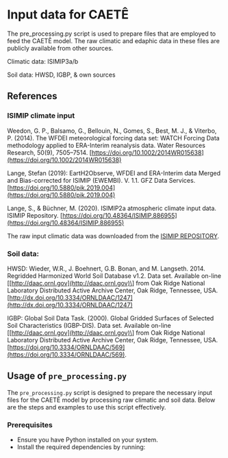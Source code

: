 # Input data for CAETÊ

The pre_processing.py script is used to prepare files that are employed to feed the CAETÊ model.
The raw climatic and edaphic data in these files are publicly available from other sources.

Climatic data: ISIMIP3a/b

Soil data: HWSD, IGBP, & own sources

## References

### ISIMIP climate input

Weedon, G. P., Balsamo, G., Bellouin, N., Gomes, S., Best, M. J., & Viterbo, P. (2014). The WFDEI meteorological forcing data set: WATCH Forcing Data methodology applied to ERA-Interim reanalysis data. Water Resources Research, 50(9), 7505–7514. [https://doi.org/10.1002/2014WR015638](https://doi.org/10.1002/2014WR015638)

Lange, Stefan (2019): EartH2Observe, WFDEI and ERA-Interim data Merged and Bias-corrected for ISIMIP (EWEMBI). V. 1.1. GFZ Data Services. [https://doi.org/10.5880/pik.2019.004](https://doi.org/10.5880/pik.2019.004)

Lange, S., & Büchner, M. (2020). ISIMIP2a atmospheric climate input data. ISIMIP Repository. [https://doi.org/10.48364/ISIMIP.886955](https://doi.org/10.48364/ISIMIP.886955)


The raw input climatic data was downloaded from the [ISIMIP REPOSITORY](https://www.isimip.org/outputdata/isimip-repository/).

### Soil data:

HWSD:
Wieder, W.R., J. Boehnert, G.B. Bonan, and M. Langseth. 2014. Regridded Harmonized World Soil Database v1.2. Data set. Available on-line \[[http://daac.ornl.gov](http://daac.ornl.gov)\] from Oak Ridge National Laboratory Distributed Active Archive Center, Oak Ridge, Tennessee, USA. [http://dx.doi.org/10.3334/ORNLDAAC/1247](http://dx.doi.org/10.3334/ORNLDAAC/1247)

IGBP: Global Soil Data Task. (2000). Global Gridded Surfaces of Selected Soil Characteristics (IGBP-DIS). Data set. Available on-line \[[http://daac.ornl.gov](http://daac.ornl.gov)\] from Oak Ridge National Laboratory Distributed Active Archive Center, Oak Ridge, Tennessee, USA. [https://doi.org/10.3334/ORNLDAAC/569](https://doi.org/10.3334/ORNLDAAC/569).

## Usage of `pre_processing.py`

The `pre_processing.py` script is designed to prepare the necessary input files for the CAETÊ model by processing raw climatic and soil data. Below are the steps and examples to use this script effectively.

### Prerequisites

- Ensure you have Python installed on your system.
- Install the required dependencies by running: